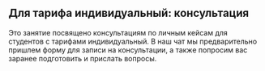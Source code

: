 ## Для тарифа индивидуальный: консультация

Это занятие посвящено консультациям по личным кейсам для студентов с тарифами индивидуальный. В наш чат мы предварительно пришлем форму для записи на консультации, а также попросим вас заранее подготовить и прислать вопросы.